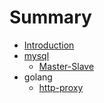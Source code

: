 # Summary

* [Introduction](README.md)
* [mysql](mysql.md)
  * [Master-Slave](mysql/master-slave.md)
* golang
  * [http-proxy](http-proxy.md)

